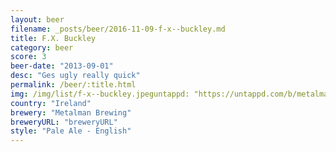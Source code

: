 ```yaml
---
layout: beer
filename: _posts/beer/2016-11-09-f-x--buckley.md
title: F.X. Buckley
category: beer
score: 3
beer-date: "2013-09-01"
desc: "Ges ugly really quick"
permalink: /beer/:title.html
img: /img/list/f-x--buckley.jpeguntappd: "https://untappd.com/b/metalman-brewing-fx-buckley/380970"
country: "Ireland"
brewery: "Metalman Brewing"
breweryURL: "breweryURL"
style: "Pale Ale - English"
---
```

